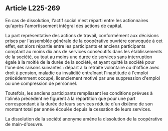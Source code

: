 Article L225-269
----
En cas de dissolution, l'actif social n'est réparti entre les actionnaires
qu'après l'amortissement intégral des actions de capital.

La part représentative des actions de travail, conformément aux décisions prises
par l'assemblée générale de la coopérative ouvrière convoquée à cet effet, est
alors répartie entre les participants et anciens participants comptant au moins
dix ans de services consécutifs dans les établissements de la société, ou tout
au moins une durée de services sans interruption égale à la moitié de la durée
de la société, et ayant quitté la société pour l'une des raisons suivantes :
départ à la retraite volontaire ou d'office avec droit à pension, maladie ou
invalidité entraînant l'inaptitude à l'emploi précédemment occupé, licenciement
motivé par une suppression d'emploi ou une compression de personnel.

Toutefois, les anciens participants remplissant les conditions prévues à
l'alinéa précédent ne figurent à la répartition que pour une part correspondant
à la durée de leurs services réduite d'un dixième de son montant total par année
écoulée depuis la cessation de leurs services.

La dissolution de la société anonyme amène la dissolution de la coopérative de
main-d'oeuvre.
